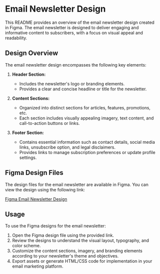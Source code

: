 # Email Newsletter Design

This README provides an overview of the email newsletter design created in Figma. The email newsletter is designed to deliver engaging and informative content to subscribers, with a focus on visual appeal and readability.

## Design Overview

The email newsletter design encompasses the following key elements:

1. **Header Section:**
   - Includes the newsletter's logo or branding elements.
   - Provides a clear and concise headline or title for the newsletter.

2. **Content Sections:**
   - Organized into distinct sections for articles, features, promotions, etc.
   - Each section includes visually appealing imagery, text content, and call-to-action buttons or links.

3. **Footer Section:**
   - Contains essential information such as contact details, social media links, unsubscribe option, and legal disclaimers.
   - Provides links to manage subscription preferences or update profile settings.

## Figma Design Files

The design files for the email newsletter are available in Figma. You can view the design using the following link:

[Figma Email Newsletter Design](https://www.figma.com/file/QyGmQoH3Koez3ys0mvZZ5Q/task-2?type=design&mode=design&t=pMH8zglVhnQOQhGd-1)

## Usage

To use the Figma designs for the email newsletter:

1. Open the Figma design file using the provided link.
2. Review the designs to understand the visual layout, typography, and color scheme.
3. Customize the content sections, imagery, and branding elements according to your newsletter's theme and objectives.
4. Export assets or generate HTML/CSS code for implementation in your email marketing platform.


